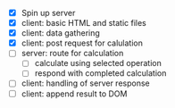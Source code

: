 - [x] Spin up server
- [x] client: basic HTML and static files
- [x] client: data gathering
- [x] client: post request for calulation
- [ ] server: route for calculation
    - [ ] calculate using selected operation
    - [ ] respond with completed calculation
- [ ] client: handling of server response
- [ ] client: append result to DOM